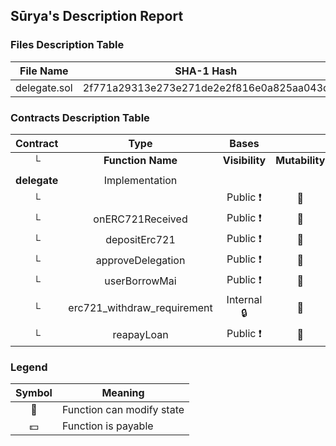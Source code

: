 ## Sūrya's Description Report

### Files Description Table


|  File Name  |  SHA-1 Hash  |
|-------------|--------------|
| delegate.sol | 2f771a29313e273e271de2e2f816e0a825aa043d |


### Contracts Description Table


|  Contract  |         Type        |       Bases      |                  |                 |
|:----------:|:-------------------:|:----------------:|:----------------:|:---------------:|
|     └      |  **Function Name**  |  **Visibility**  |  **Mutability**  |  **Modifiers**  |
||||||
| **delegate** | Implementation |  |||
| └ | <Constructor> | Public ❗️ | 🛑  |NO❗️ |
| └ | onERC721Received | Public ❗️ | 🛑  |NO❗️ |
| └ | depositErc721 | Public ❗️ | 🛑  |NO❗️ |
| └ | approveDelegation | Public ❗️ | 🛑  |NO❗️ |
| └ | userBorrowMai | Public ❗️ | 🛑  |NO❗️ |
| └ | erc721_withdraw_requirement | Internal 🔒 | 🛑  | |
| └ | reapayLoan | Public ❗️ | 🛑  |NO❗️ |


### Legend

|  Symbol  |  Meaning  |
|:--------:|-----------|
|    🛑    | Function can modify state |
|    💵    | Function is payable |
